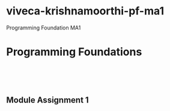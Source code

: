 # viveca-krishnamoorthi-pf-ma1
Programming Foundation MA1

<h1> Programming Foundations </h1>
<br><br><br>
<h2> Module Assignment 1 </h2>

